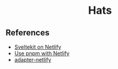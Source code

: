 <h1 align=center> Hats </h1>

## References

- [Sveltekit on Netlify](https://docs.netlify.com/integrations/frameworks/sveltekit/)
- [Use pnpm with Netlify](https://www.seancdavis.com/posts/use-pnpm-with-netlify/)
- [adapter-netlify](https://github.com/sveltejs/kit/tree/master/packages/adapter-netlify)
